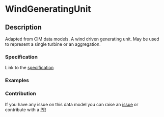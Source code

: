 # WindGeneratingUnit

## Description 

Adapted from CIM data models. A wind driven generating unit.  May be used to represent a single turbine or an aggregation.
### Specification

Link to the [specification](https://smart-data-models.github.io/dataModel.EnergyCIM/WindGeneratingUnit/doc/spec.md)
### Examples
### Contribution

 If you have any issue on this data model you can raise an [issue](https://github.com/smart-data-models/dataModel.EnergyCIM/issues)  or contribute with a [PR](https://github.com/smart-data-models/dataModel.EnergyCIM/pulls)
